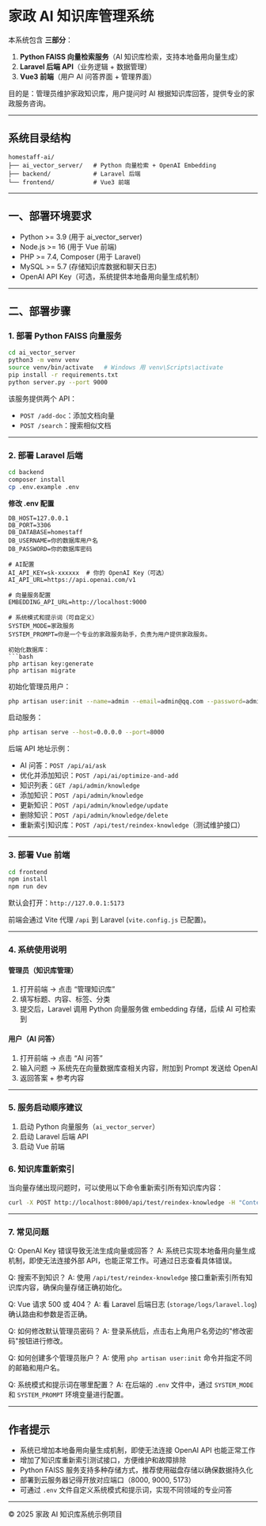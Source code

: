# 家政 AI 知识库管理系统

本系统包含 **三部分**：
1. **Python FAISS 向量检索服务**（AI 知识库检索，支持本地备用向量生成）
2. **Laravel 后端 API**（业务逻辑 + 数据管理）
3. **Vue3 前端**（用户 AI 问答界面 + 管理界面）

目的是：管理员维护家政知识库，用户提问时 AI 根据知识库回答，提供专业的家政服务咨询。

---

## **系统目录结构**
```
homestaff-ai/
├── ai_vector_server/   # Python 向量检索 + OpenAI Embedding
├── backend/            # Laravel 后端
└── frontend/           # Vue3 前端
```

---

## 一、部署环境要求

- Python >= 3.9 (用于 ai_vector_server)
- Node.js >= 16 (用于 Vue 前端)
- PHP >= 7.4, Composer (用于 Laravel)
- MySQL >= 5.7 (存储知识库数据和聊天日志)
- OpenAI API Key（可选，系统提供本地备用向量生成机制）

---

## 二、部署步骤

### 1. 部署 Python FAISS 向量服务

```bash
cd ai_vector_server
python3 -m venv venv
source venv/bin/activate   # Windows 用 venv\Scripts\activate
pip install -r requirements.txt
python server.py --port 9000
```

该服务提供两个 API：
- `POST /add-doc`：添加文档向量
- `POST /search`：搜索相似文档

---

### 2. 部署 Laravel 后端

```bash
cd backend
composer install
cp .env.example .env
```

**修改 .env 配置**
```env
DB_HOST=127.0.0.1
DB_PORT=3306
DB_DATABASE=homestaff
DB_USERNAME=你的数据库用户名
DB_PASSWORD=你的数据库密码

# AI配置
AI_API_KEY=sk-xxxxxx  # 你的 OpenAI Key（可选）
AI_API_URL=https://api.openai.com/v1

# 向量服务配置
EMBEDDING_API_URL=http://localhost:9000

# 系统模式和提示词（可自定义）
SYSTEM_MODE=家政服务
SYSTEM_PROMPT=你是一个专业的家政服务助手，负责为用户提供家政服务。

初始化数据库：
```bash
php artisan key:generate
php artisan migrate
```

初始化管理员用户：
```bash
php artisan user:init --name=admin --email=admin@qq.com --password=admin123
```

启动服务：
```bash
php artisan serve --host=0.0.0.0 --port=8000
```

后端 API 地址示例：
- AI 问答：`POST /api/ai/ask`
- 优化并添加知识：`POST /api/ai/optimize-and-add`
- 知识列表：`GET /api/admin/knowledge`
- 添加知识：`POST /api/admin/knowledge`
- 更新知识：`POST /api/admin/knowledge/update`
- 删除知识：`POST /api/admin/knowledge/delete`
- 重新索引知识库：`POST /api/test/reindex-knowledge`（测试维护接口）

---

### 3. 部署 Vue 前端

```bash
cd frontend
npm install
npm run dev
```

默认会打开：`http://127.0.0.1:5173`

前端会通过 Vite 代理 `/api` 到 Laravel (`vite.config.js` 已配置)。

---

### 4. 系统使用说明

#### **管理员（知识库管理）**
1. 打开前端 → 点击 “管理知识库”
2. 填写标题、内容、标签、分类
3. 提交后，Laravel 调用 Python 向量服务做 embedding 存储，后续 AI 可检索到

#### **用户（AI 问答）**
1. 打开前端 → 点击 “AI 问答”
2. 输入问题 → 系统先在向量数据库查相关内容，附加到 Prompt 发送给 OpenAI
3. 返回答案 + 参考内容

---

### 5. 服务启动顺序建议
1. 启动 Python 向量服务（`ai_vector_server`）
2. 启动 Laravel 后端 API
3. 启动 Vue 前端

### 6. 知识库重新索引
当向量存储出现问题时，可以使用以下命令重新索引所有知识库内容：
```bash
curl -X POST http://localhost:8000/api/test/reindex-knowledge -H "Content-Type: application/json"
```

---

### 7. 常见问题
Q: OpenAI Key 错误导致无法生成向量或回答？
A: 系统已实现本地备用向量生成机制，即使无法连接外部 API，也能正常工作。可通过日志查看具体错误。

Q: 搜索不到知识？
A: 使用 `/api/test/reindex-knowledge` 接口重新索引所有知识库内容，确保向量存储正确初始化。

Q: Vue 请求 500 或 404？
A: 看 Laravel 后端日志 (`storage/logs/laravel.log`) 确认路由和参数是否正确。

Q: 如何修改默认管理员密码？
A: 登录系统后，点击右上角用户名旁边的"修改密码"按钮进行修改。

Q: 如何创建多个管理员账户？
A: 使用 `php artisan user:init` 命令并指定不同的邮箱和用户名。

Q: 系统模式和提示词在哪里配置？
A: 在后端的 `.env` 文件中，通过 `SYSTEM_MODE` 和 `SYSTEM_PROMPT` 环境变量进行配置。

---

## 作者提示
- 系统已增加本地备用向量生成机制，即使无法连接 OpenAI API 也能正常工作
- 增加了知识库重新索引测试接口，方便维护和故障排除
- Python FAISS 服务支持多种存储方式，推荐使用磁盘存储以确保数据持久化
- 部署到云服务器记得开放对应端口（8000, 9000, 5173）
- 可通过 `.env` 文件自定义系统模式和提示词，实现不同领域的专业问答

---

© 2025 家政 AI 知识库系统示例项目
